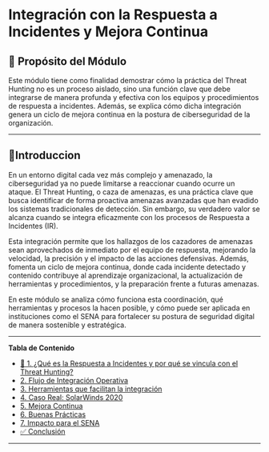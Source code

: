 # Integración con la Respuesta a Incidentes y Mejora Continua

## 🎯 Propósito del Módulo

Este módulo tiene como finalidad demostrar cómo la práctica del Threat Hunting no es un proceso aislado, sino una función clave que debe integrarse de manera profunda y efectiva con los equipos y procedimientos de respuesta a incidentes. Además, se explica cómo dicha integración genera un ciclo de mejora continua en la postura de ciberseguridad de la organización.

---

## 🔰Introduccion

En un entorno digital cada vez más complejo y amenazado, la ciberseguridad ya no puede limitarse a reaccionar cuando ocurre un ataque. El Threat Hunting, o caza de amenazas, es una práctica clave que busca identificar de forma proactiva amenazas avanzadas que han evadido los sistemas tradicionales de detección. Sin embargo, su verdadero valor se alcanza cuando se integra eficazmente con los procesos de Respuesta a Incidentes (IR).

Esta integración permite que los hallazgos de los cazadores de amenazas sean aprovechados de inmediato por el equipo de respuesta, mejorando la velocidad, la precisión y el impacto de las acciones defensivas. Además, fomenta un ciclo de mejora continua, donde cada incidente detectado y contenido contribuye al aprendizaje organizacional, la actualización de herramientas y procedimientos, y la preparación frente a futuras amenazas.

En este módulo se analiza cómo funciona esta coordinación, qué herramientas y procesos la hacen posible, y cómo puede ser aplicada en instituciones como el SENA para fortalecer su postura de seguridad digital de manera sostenible y estratégica.

---

**Tabla de Contenido**


- [🔐 1. ¿Qué es la Respuesta a Incidentes y por qué se vincula con el Threat Hunting?](#1-qué-es-la-respuesta-a-incidentes-y-cómo-se-relaciona-con-el-threat-hunting)
- [2. Flujo de Integración Operativa](#2-flujo-de-integración-operativa)
- [3. Herramientas que facilitan la integración](#3-herramientas-que-facilitan-la-integración)
- [4. Caso Real: SolarWinds 2020](#4-caso-real-solarwinds-2020)
- [5. Mejora Continua](#5-mejora-continua)
- [6. Buenas Prácticas](#6-buenas-prácticas)
- [7. Impacto para el SENA](#7-impacto-para-el-sena)
- [✅ Conclusión](#-conclusión)

---


